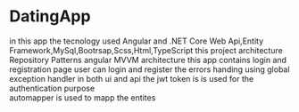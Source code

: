 # DatingApp 
in this app the tecnology used Angular and .NET Core Web Api,Entity Framework,MySql,Bootrsap,Scss,Html,TypeScript
this project architecture Repository Patterns
angular MVVM architecture
this app contains login and registration page 
user can login and register 
the errors handing using global exception handler in both ui and api 
the jwt token is is used for the authentication purpose  
automapper is used to mapp the entites
